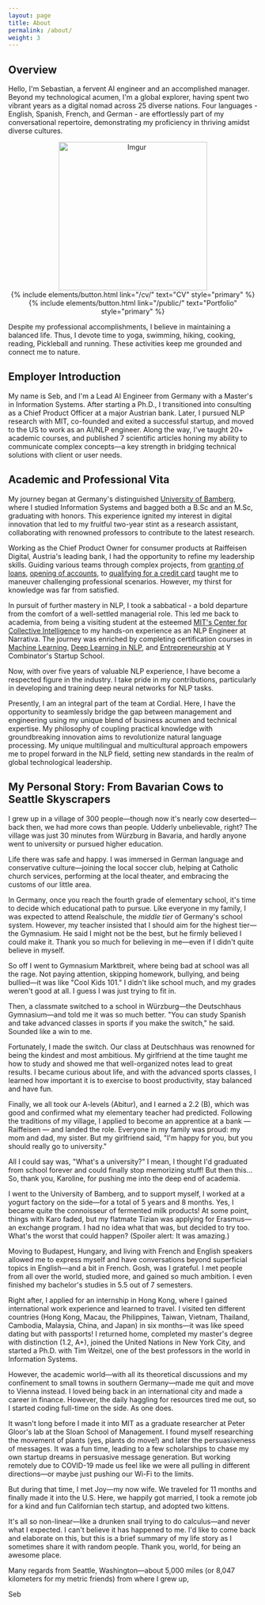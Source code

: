 ```yaml
---
layout: page
title: About
permalink: /about/
weight: 3
---
```


## Overview

Hello, I'm Sebastian, a fervent AI engineer and an accomplished manager. Beyond my technological acumen, I'm a global explorer, having spent two vibrant years as a digital nomad across 25 diverse nations. Four languages - English, Spanish, French, and German - are effortlessly part of my conversational repertoire, demonstrating my proficiency in thriving amidst diverse cultures. 

<div style="text-align: center;">
    <img src="https://i.imgur.com/m4jlWgEm.jpg" alt="Imgur" style="width: 300px;">
</div>

<div class="my-4" style="text-align: center;">
{% include elements/button.html link="/cv/" text="CV" style="primary" %}
{% include elements/button.html link="/public/" text="Portfolio" style="primary" %}
</div>


Despite my professional accomplishments, I believe in maintaining a balanced life. Thus, I devote time to yoga, swimming, hiking, cooking, reading, Pickleball and running. These activities keep me grounded and connect me to nature. 

## Employer Introduction

My name is Seb, and I'm a Lead AI Engineer from Germany with a Master's in Information Systems. After starting a Ph.D., I transitioned into consulting as a Chief Product Officer at a major Austrian bank. Later, I pursued NLP research with MIT, co-founded and exited a successful startup, and moved to the US to work as an AI/NLP engineer. Along the way, I've taught 20+ academic courses, and published 7 scientific articles honing my ability to communicate complex concepts—a key strength in bridging technical solutions with client or user needs. 

## Academic and Professional Vita

My journey began at Germany's distinguished [University of Bamberg](https://www.uni-bamberg.de/presse/pm/artikel/che-masterbefragung-2020/), where I studied Information Systems and bagged both a B.Sc and an M.Sc, graduating with honors. This experience ignited my interest in digital innovation that led to my fruitful two-year stint as a research assistant, collaborating with renowned professors to contribute to the latest research.

Working as the Chief Product Owner for consumer products at Raiffeisen Digital, Austria's leading bank, I had the opportunity to refine my leadership skills. Guiding various teams through complex projects, from [granting of loans](https://www.raiffeisen.at/ooe/de/privatkunden/kredit-leasing/konsumkredit.html), [opening of accounts](https://www.raiffeisen.at/ooe/de/privatkunden/konto/girokonto.html), to [qualifying for a credit card](https://www.raiffeisen.at/ooe/de/privatkunden/karte/kreditkarte.html) taught me to maneuver challenging professional scenarios. However, my thirst for knowledge was far from satisfied. 

In pursuit of further mastery in NLP, I took a sabbatical - a bold departure from the comfort of a well-settled managerial role. This led me back to academia, from being a visiting student at the esteemed [MIT's Center for Collective Intelligence](https://www.youtube.com/watch?v=myXANO-Mvo4) to my hands-on experience as an NLP Engineer at Narrativa. The journey was enriched by completing certification courses in [Machine Learning](https://www.datacamp.com/statement-of-accomplishment/track/fcc43394ed8ce4a8b20daf705e4c3e976c6e028e), [Deep Learning in NLP](https://www.coursera.org/account/accomplishments/certificate/2N9ZQ8BVSG8H), and [Entrepreneurship](https://www.startupschool.org/users/shWfuCCKk/certificate) at Y Combinator's Startup School.

Now, with over five years of valuable NLP experience, I have become a respected figure in the industry. I take pride in my contributions, particularly in developing and training deep neural networks for NLP tasks.

Presently, I am an integral part of the team at Cordial. Here, I have the opportunity to seamlessly bridge the gap between management and engineering using my unique blend of business acumen and technical expertise. My philosophy of coupling practical knowledge with groundbreaking innovation aims to revolutionize natural language processing. My unique multilingual and multicultural approach empowers me to propel forward in the NLP field, setting new standards in the realm of global technological leadership.

## My Personal Story: From Bavarian Cows to Seattle Skyscrapers

I grew up in a village of 300 people—though now it's nearly cow deserted— back then, we had more cows than people. Udderly unbelievable, right? The village was just 30 minutes from Würzburg in Bavaria, and hardly anyone went to university or pursued higher education.

Life there was safe and happy. I was immersed in German language and conservative culture—joining the local soccer club, helping at Catholic church services, performing at the local theater, and embracing the customs of our little area.

In Germany, once you reach the fourth grade of elementary school, it's time to decide which educational path to pursue. Like everyone in my family, I was expected to attend Realschule, the *middle tier* of Germany's school system. However, my teacher insisted that I should aim for the highest tier—the Gymnasium. He said I might not be the best, but he firmly believed I could make it. Thank you so much for believing in me—even if I didn't quite believe in myself.

So off I went to Gymnasium Marktbreit, where being bad at school was all the rage. Not paying attention, skipping homework, bullying, and being bullied—it was like "Cool Kids 101." I didn't like school much, and my grades weren't good at all. I guess I was just trying to fit in.

Then, a classmate switched to a school in Würzburg—the Deutschhaus Gymnasium—and told me it was so much better. "You can study Spanish and take advanced classes in sports if you make the switch," he said. Sounded like a win to me.

Fortunately, I made the switch. Our class at Deutschhaus was renowned for being the kindest and most ambitious. My girlfriend at the time taught me how to study and showed me that well-organized notes lead to great results. I became curious about life, and with the advanced sports classes, I learned how important it is to exercise to boost productivity, stay balanced and have fun.

Finally, we all took our A-levels (Abitur), and I earned a 2.2 (B), which was good and confirmed what my elementary teacher had predicted. Following the traditions of my village, I applied to become an apprentice at a bank — Raiffeisen — and landed the role. Everyone in my family was proud: my mom and dad, my sister. But my girlfriend said, "I'm happy for you, but you should really go to university."

All I could say was, "What's a university?" I mean, I thought I'd graduated from school forever and could finally stop memorizing stuff! But then this... So, thank you, Karoline, for pushing me into the deep end of academia.

I went to the University of Bamberg, and to support myself, I worked at a yogurt factory on the side—for a total of 5 years and 8 months. Yes, I became quite the connoisseur of fermented milk products! At some point, things with Karo faded, but my flatmate Tizian was applying for Erasmus—an exchange program. I had no idea what that was, but decided to try too. What's the worst that could happen? (Spoiler alert: It was amazing.)

Moving to Budapest, Hungary, and living with French and English speakers allowed me to express myself and have conversations beyond superficial topics in English—and a bit in French. Gosh, was I grateful. I met people from all over the world, studied more, and gained so much ambition. I even finished my bachelor's studies in 5.5 out of 7 semesters.

Right after, I applied for an internship in Hong Kong, where I gained international work experience and learned to travel. I visited ten different countries (Hong Kong, Macau, the Philippines, Taiwan, Vietnam, Thailand, Cambodia, Malaysia, China, and Japan) in six months—it was like speed dating but with passports! I returned home, completed my master's degree with distinction (1.2, A+), joined the United Nations in New York City, and started a Ph.D. with Tim Weitzel, one of the best professors in the world in Information Systems.

However, the academic world—with all its theoretical discussions and my confinement to small towns in southern Germany—made me quit and move to Vienna instead. I loved being back in an international city and made a career in finance. However, the daily haggling for resources tired me out, so I started coding full-time on the side. As one does.

It wasn't long before I made it into MIT as a graduate researcher at Peter Gloor's lab at the Sloan School of Management. I found myself researching the movement of plants (yes, plants do move!) and later the persuasiveness of messages. It was a fun time, leading to a few scholarships to chase my own startup dreams in persuasive message generation. But working remotely due to COVID-19 made us feel like we were all pulling in different directions—or maybe just pushing our Wi-Fi to the limits.

But during that time, I met Joy—my now wife. We traveled for 11 months and finally made it into the U.S. Here, we happily got married, I took a remote job for a kind and fun Californian tech startup, and adopted two kittens. 

It's all so non-linear—like a drunken snail trying to do calculus—and never what I expected. I can't believe it has happened to me. I'd like to come back and elaborate on this, but this is a brief summary of my life story as I sometimes share it with random people. Thank you, world, for being an awesome place.

Many regards from Seattle, Washington—about 5,000 miles (or 8,047 kilometers for my metric friends) from where I grew up,

Seb
